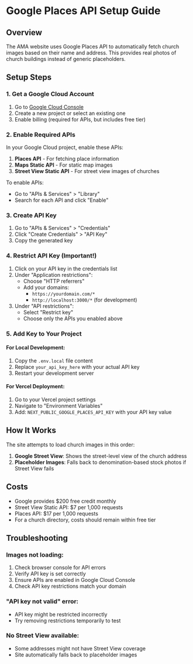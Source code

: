 # Google Places API Setup Guide

## Overview
The AMA website uses Google Places API to automatically fetch church images based on their name and address. This provides real photos of church buildings instead of generic placeholders.

## Setup Steps

### 1. Get a Google Cloud Account
1. Go to [Google Cloud Console](https://console.cloud.google.com/)
2. Create a new project or select an existing one
3. Enable billing (required for APIs, but includes free tier)

### 2. Enable Required APIs
In your Google Cloud project, enable these APIs:
1. **Places API** - For fetching place information
2. **Maps Static API** - For static map images
3. **Street View Static API** - For street view images of churches

To enable APIs:
- Go to "APIs & Services" > "Library"
- Search for each API and click "Enable"

### 3. Create API Key
1. Go to "APIs & Services" > "Credentials"
2. Click "Create Credentials" > "API Key"
3. Copy the generated key

### 4. Restrict API Key (Important!)
1. Click on your API key in the credentials list
2. Under "Application restrictions":
   - Choose "HTTP referrers"
   - Add your domains:
     - `https://yourdomain.com/*`
     - `http://localhost:3000/*` (for development)
3. Under "API restrictions":
   - Select "Restrict key"
   - Choose only the APIs you enabled above

### 5. Add Key to Your Project

#### For Local Development:
1. Copy the `.env.local` file content
2. Replace `your_api_key_here` with your actual API key
3. Restart your development server

#### For Vercel Deployment:
1. Go to your Vercel project settings
2. Navigate to "Environment Variables"
3. Add: `NEXT_PUBLIC_GOOGLE_PLACES_API_KEY` with your API key value

## How It Works

The site attempts to load church images in this order:
1. **Google Street View**: Shows the street-level view of the church address
2. **Placeholder Images**: Falls back to denomination-based stock photos if Street View fails

## Costs
- Google provides $200 free credit monthly
- Street View Static API: $7 per 1,000 requests
- Places API: $17 per 1,000 requests
- For a church directory, costs should remain within free tier

## Troubleshooting

### Images not loading:
1. Check browser console for API errors
2. Verify API key is set correctly
3. Ensure APIs are enabled in Google Cloud Console
4. Check API key restrictions match your domain

### "API key not valid" error:
- API key might be restricted incorrectly
- Try removing restrictions temporarily to test

### No Street View available:
- Some addresses might not have Street View coverage
- Site automatically falls back to placeholder images